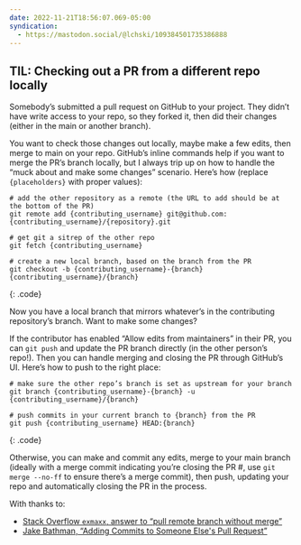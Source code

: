 ```yaml
---
date: 2022-11-21T18:56:07.069-05:00
syndication:
  - https://mastodon.social/@lchski/109384501735386888
---
```

## TIL: Checking out a PR from a different repo locally

Somebody’s submitted a pull request on GitHub to your project. They didn’t have write access to your repo, so they forked it, then did their changes (either in the main or another branch). 

You want to check those changes out locally, maybe make a few edits, then merge to main on your repo. GitHub’s inline commands help if you want to merge the PR’s branch locally, but I always trip up on how to handle the “muck about and make some changes” scenario. Here’s how (replace `{placeholders}` with proper values):

```
# add the other repository as a remote (the URL to add should be at the bottom of the PR)
git remote add {contributing_username} git@github.com:{contributing_username}/{repository}.git

# get git a sitrep of the other repo
git fetch {contributing_username}

# create a new local branch, based on the branch from the PR
git checkout -b {contributing_username}-{branch} {contributing_username}/{branch}
```
{: .code}

Now you have a local branch that mirrors whatever’s in the contributing repository’s branch. Want to make some changes?

If the contributor has enabled “Allow edits from maintainers” in their PR, you can `git push` and update the PR branch directly (in the other person’s repo!). Then you can handle merging and closing the PR through GitHub’s UI. Here’s how to push to the right place:

```
# make sure the other repo’s branch is set as upstream for your branch
git branch {contributing_username}-{branch} -u {contributing_username}/{branch}

# push commits in your current branch to {branch} from the PR
git push {contributing_username} HEAD:{branch}
```
{: .code}

Otherwise, you can make and commit any edits, merge to your main branch (ideally with a merge commit indicating you’re closing the PR #, use `git merge --no-ff` to ensure there’s a merge commit), then push, updating your repo and automatically closing the PR in the process.

With thanks to:

- [Stack Overflow `exmaxx`, answer to “pull remote branch without merge”](https://stackoverflow.com/a/64321411)
- [Jake Bathman, “Adding Commits to Someone Else's Pull Request”](https://tighten.com/blog/adding-commits-to-a-pull-request/)
